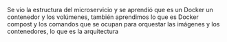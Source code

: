 Se vio la estructura del microservicio y se aprendió que es un Docker un contenedor y los volúmenes, también aprendimos lo que es Docker compost y los comandos que se ocupan para orquestar las imágenes y los contenedores, lo que es la arquitectura 
